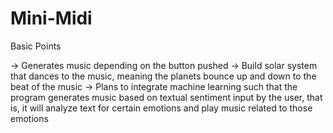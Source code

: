 # Mini-Midi


Basic Points 

-> Generates music depending on the button pushed 
-> Build solar system that dances to the music, meaning the planets bounce up and down to the beat of the music
-> Plans to integrate machine learning such that the program generates music based on textual sentiment
   input by the user, that is, it will analyze text for certain emotions and play music related to those emotions
